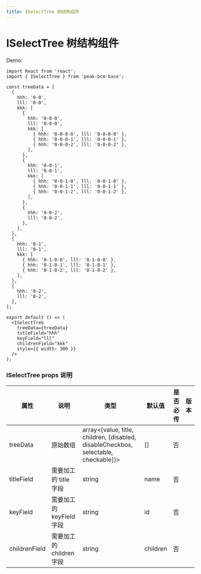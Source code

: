 ```yaml
---
title: ISelectTree 树结构组件
---
```


# ISelectTree 树结构组件

Demo:

```tsx
import React from 'react';
import { ISelectTree } from 'peak-bcm-base';

const treeData = [
  {
    hhh: '0-0',
    lll: '0-0',
    kkk: [
      {
        hhh: '0-0-0',
        lll: '0-0-0',
        kkk: [
          { hhh: '0-0-0-0', lll: '0-0-0-0' },
          { hhh: '0-0-0-1', lll: '0-0-0-1' },
          { hhh: '0-0-0-2', lll: '0-0-0-2' },
        ],
      },
      {
        hhh: '0-0-1',
        lll: '0-0-1',
        kkk: [
          { hhh: '0-0-1-0', lll: '0-0-1-0' },
          { hhh: '0-0-1-1', lll: '0-0-1-1' },
          { hhh: '0-0-1-2', lll: '0-0-1-2' },
        ],
      },
      {
        hhh: '0-0-2',
        lll: '0-0-2',
      },
    ],
  },
  {
    hhh: '0-1',
    lll: '0-1',
    kkk: [
      { hhh: '0-1-0-0', lll: '0-1-0-0' },
      { hhh: '0-1-0-1', lll: '0-1-0-1' },
      { hhh: '0-1-0-2', lll: '0-1-0-2' },
    ],
  },
  {
    hhh: '0-2',
    lll: '0-2',
  },
];

export default () => (
  <ISelectTree
    treeData={treeData}
    titleField="hhh"
    keyField="lll"
    childrenField="kkk"
    style={{ width: 300 }}
  />
);
```

### ISelectTree props 说明

| 属性          | 说明                     | 类型                                                                                | 默认值   | 是否必传 | 版本 |
| ------------- | ------------------------ | ----------------------------------------------------------------------------------- | -------- | -------- | ---- |
| treeData      | 原始数组                 | array<{value, title, children, [disabled, disableCheckbox, selectable, checkable]}> | []       | 否       |      |
| titleField    | 需要加工的 title 字段    | string                                                                              | name     | 否       |      |
| keyField      | 需要加工的 keyField 字段 | string                                                                              | id       | 否       |      |
| childrenField | 需要加工的 children 字段 | string                                                                              | children | 否       |      |
